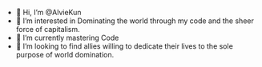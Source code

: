 - 👋 Hi, I’m @AlvieKun
- 👀 I’m interested in Dominating the world through my code and the sheer force of capitalism.
- 🌱 I’m currently mastering Code
- 💞️ I’m looking to find allies willing to dedicate their lives to the sole purpose of world domination.


<!---
AlvieKun/AlvieKun is a ✨ special ✨ repository because its `README.md` (this file) appears on your GitHub profile.
You can click the Preview link to take a look at your changes.
--->

